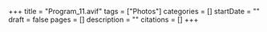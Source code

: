 +++
title = "Program_11.avif"
tags = ["Photos"]
categories = []
startDate = ""
draft = false
pages = []
description = ""
citations = []
+++
